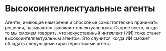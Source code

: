 # Высокоинтеллектуальные агенты

Агенты, имеющие намерение и способные самостоятельно принимать решения, называются высокоинтеллектуальными. Скорее всего, когда-то мы сможем говорить, что искусственный интеллект (ИИ) тоже станет высокоинтеллектуальным агентом. Это случится, когда ИИ сможет обладать следующими характеристиками агента:
